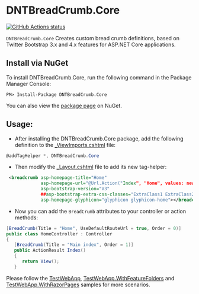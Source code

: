 DNTBreadCrumb.Core
=======

<p align="left">
  <a href="https://github.com/VahidN/DNTBreadCrumb.Core">
     <img alt="GitHub Actions status" src="https://github.com/VahidN/DNTBreadCrumb.Core/workflows/.NET%20Core%20Build/badge.svg">
  </a>
</p>

`DNTBreadCrumb.Core` Creates custom bread crumb definitions, based on Twitter Bootstrap 3.x and 4.x features for ASP.NET Core applications.



Install via NuGet
-----------------
To install DNTBreadCrumb.Core, run the following command in the Package Manager Console:

```
PM> Install-Package DNTBreadCrumb.Core
```

You can also view the [package page](http://www.nuget.org/packages/DNTBreadCrumb.Core/) on NuGet.



Usage:
-----------------
- After installing the DNTBreadCrumb.Core package, add the following definition to the [_ViewImports.cshtml](/src/DNTBreadCrumb.Core.TestWebApp/Views/_ViewImports.cshtml) file:
```csharp
@addTagHelper *, DNTBreadCrumb.Core
```

- Then modify the [_Layout.cshtml](/src/DNTBreadCrumb.Core.TestWebApp/Views/Shared/_Layout.cshtml) file to add its new tag-helper:
```xml
 <breadcrumb asp-homepage-title="Home"
             asp-homepage-url="@Url.Action("Index", "Home", values: new { area = "" })"
             asp-bootstrap-version="V3"
             ##asp-bootstrap-extra-css-classes="ExtraClass1 ExtraClass2"
             asp-homepage-glyphicon="glyphicon glyphicon-home"></breadcrumb>
```


- Now you can add the `BreadCrumb` attributes to your controller or action methods:
```csharp
[BreadCrumb(Title = "Home", UseDefaultRouteUrl = true, Order = 0)]
public class HomeController : Controller
{
   [BreadCrumb(Title = "Main index", Order = 1)]
   public ActionResult Index()
   {
      return View();
   }
```
Please follow the [TestWebApp](/src/DNTBreadCrumb.Core.TestWebApp), [TestWebApp.WithFeatureFolders](/src/DNTBreadCrumb.Core.TestWebApp.WithFeatureFolders) and [TestWebApp.WithRazorPages](/src/DNTBreadCrumb.Core.TestWebApp.WithRazorPages) samples for more scenarios.
